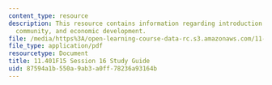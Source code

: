 ```yaml
---
content_type: resource
description: This resource contains information regarding introduction to housing,
  community, and economic development.
file: /media/https%3A/open-learning-course-data-rc.s3.amazonaws.com/11-401-introduction-to-housing-community-and-economic-development-fall-2015/87594a1b550a9ab3a0ff78236a93164b_MIT11_401F15_Session16.pdf
file_type: application/pdf
resourcetype: Document
title: 11.401F15 Session 16 Study Guide
uid: 87594a1b-550a-9ab3-a0ff-78236a93164b
---
```

